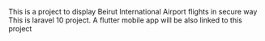 This is a project to display Beirut International Airport flights in secure way
This is laravel 10 project.
A flutter mobile app will be also linked to this project

